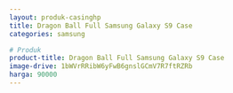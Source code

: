 ```yaml
---
layout: produk-casinghp
title: Dragon Ball Full Samsung Galaxy S9 Case
categories: samsung

# Produk
product-title: Dragon Ball Full Samsung Galaxy S9 Case
image-drive: 1bWVrRRibW6yFwB6gnslGCmV7R7ftRZRb
harga: 90000
---
```

